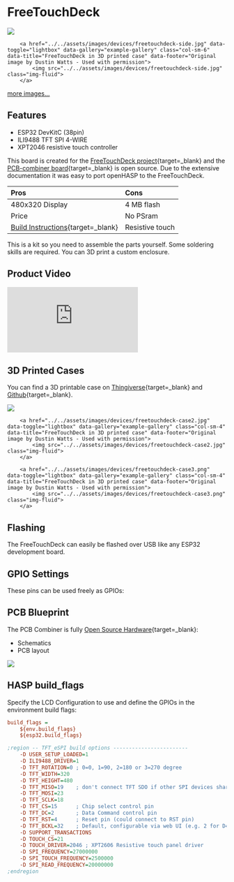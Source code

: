# FreeTouchDeck

<div class="row justify-content-center">
        <a href="../../assets/images/devices/freetouchdeck.jpg" data-toggle="lightbox" data-gallery="example-gallery" class="col-sm-6" data-title="FreeTouchDeck in 3D printed case" data-footer="Original image by Dustin Watts - Used with permission">
            <img src="../../assets/images/devices/freetouchdeck.jpg" class="img-fluid">
        </a>

        <a href="../../assets/images/devices/freetouchdeck-side.jpg" data-toggle="lightbox" data-gallery="example-gallery" class="col-sm-6" data-title="FreeTouchDeck in 3D printed case" data-footer="Original image by Dustin Watts - Used with permission">
            <img src="../../assets/images/devices/freetouchdeck-side.jpg" class="img-fluid">
        </a>
</div>
<div>
        <a href="../../assets/images/devices/freetouchdeck-bare.jpg" data-toggle="lightbox" data-gallery="example-gallery" rel="lightbox[work]" data-title="FreeTouchDeck PCB combiner with display" data-footer="Original image by Dustin Watts - Used with permission">more images...</a>
</div>

## Features

- ESP32 DevKitC (38pin)
- ILI9488 TFT SPI 4-WIRE
- XPT2046 resistive touch controller

This board is created for the [FreeTouchDeck project](https://github.com/DustinWatts/FreeTouchDeck){target=_blank}
and the [PCB-combiner board](https://www.pcbway.com/project/shareproject/ESP32_TFT_Combiner_V1.html){target=_blank} is open source. Due to the extensive documentation it was easy to port openHASP to the FreeTouchDeck.

| Pros               | Cons
|:-----              |:----
| 480x320 Display    | 4 MB flash
| Price              | No PSram
| [Build Instructions][1]{target=_blank} | Resistive touch

[1]: https://www.instructables.com/A-Bluetooth-ESP32-TFT-Touch-Macro-Keypad/

This is a kit so you need to assemble the parts yourself. Some soldering skills are required.
You can 3D print a custom enclosure.


## Product Video

<div class="embed-responsive embed-responsive-16by9" style="max-width:560px; margin:auto;">
    <iframe title="YouTube video player" src="https://www.youtube.com/embed/s2X4BQ9VmEU?rel=0&controls=1" class="embed-responsive-item" frameborder="0" allow="accelerometer; clipboard-write; encrypted-media; gyroscope; picture-in-picture" allowfullscreen>
    </iframe>
</div>

## 3D Printed Cases

You can find a 3D printable case on [Thingiverse](https://www.thingiverse.com/thing:4661069){target=_blank}
and [Github](https://github.com/DustinWatts/FreeTouchDeck/tree/master/case/ESP32_TFT_Combiner_Case){target=_blank}.

<div class="row justify-content-center">
        <a href="../../assets/images/devices/freetouchdeck-case1.jpg" data-toggle="lightbox" data-gallery="example-gallery" class="col-sm-4" data-title="FreeTouchDeck in 3D printed case" data-footer="Original image by Dustin Watts - Used with permission">
            <img src="../../assets/images/devices/freetouchdeck-case1.jpg" class="img-fluid">
        </a>

        <a href="../../assets/images/devices/freetouchdeck-case2.jpg" data-toggle="lightbox" data-gallery="example-gallery" class="col-sm-4" data-title="FreeTouchDeck in 3D printed case" data-footer="Original image by Dustin Watts - Used with permission">
            <img src="../../assets/images/devices/freetouchdeck-case2.jpg" class="img-fluid">
        </a>

        <a href="../../assets/images/devices/freetouchdeck-case3.png" data-toggle="lightbox" data-gallery="example-gallery" class="col-sm-4" data-title="FreeTouchDeck in 3D printed case" data-footer="Original image by Dustin Watts - Used with permission">
            <img src="../../assets/images/devices/freetouchdeck-case3.png" class="img-fluid">
        </a>
</div>

## Flashing

The FreeTouchDeck can easily be flashed over USB like any ESP32 development board.

## GPIO Settings

These pins can be used freely as GPIOs:

## PCB Blueprint

The PCB Combiner is fully [Open Source Hardware](https://github.com/DustinWatts/ESP32_TFT_Combiner){target=_blank}:

- Schematics
- PCB layout

<a href="../../assets/images/devices/freetouchdeck-pcb.png" data-toggle="lightbox" data-gallery="example-gallery" class="col-sm-4" data-title="FreeTouchDeck PCB Combiner" data-footer="Original image by Dustin Watts - Used with permission">
    <img src="../../assets/images/devices/freetouchdeck-pcb.png" class="img-fluid">
</a>

## HASP build_flags

Specify the LCD Configuration to use and define the GPIOs in the environment build flags:

```ini linenums="1"
build_flags =
    ${env.build_flags}
    ${esp32.build_flags}

;region -- TFT_eSPI build options ------------------------
    -D USER_SETUP_LOADED=1
    -D ILI9488_DRIVER=1
    -D TFT_ROTATION=0 ; 0=0, 1=90, 2=180 or 3=270 degree
    -D TFT_WIDTH=320
    -D TFT_HEIGHT=480
    -D TFT_MISO=19    ; don't connect TFT SDO if other SPI devices share MISO
    -D TFT_MOSI=23
    -D TFT_SCLK=18
    -D TFT_CS=15      ; Chip select control pin
    -D TFT_DC=2       ; Data Command control pin
    -D TFT_RST=4      ; Reset pin (could connect to RST pin)
    -D TFT_BCKL=32    ; Default, configurable via web UI (e.g. 2 for D4)
    -D SUPPORT_TRANSACTIONS
    -D TOUCH_CS=21
    -D TOUCH_DRIVER=2046 ; XPT2606 Resistive touch panel driver
    -D SPI_FREQUENCY=27000000
    -D SPI_TOUCH_FREQUENCY=2500000
    -D SPI_READ_FREQUENCY=20000000
;endregion
```
